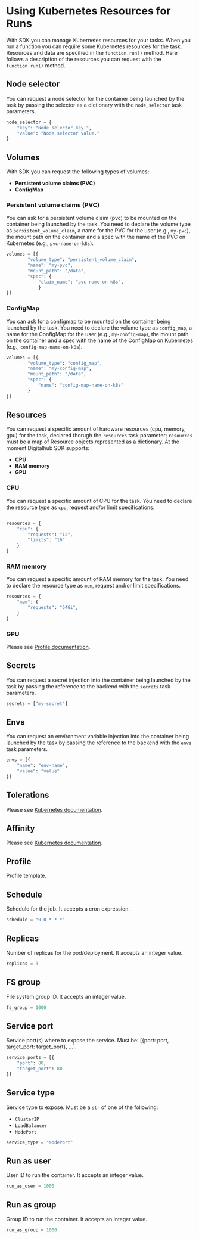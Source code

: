 # Using Kubernetes Resources for Runs

With SDK you can manage Kubernetes resources for your tasks. When you run a function you can require some Kubernetes resources for the task. Resources and data are specified in the `function.run()` method.
Here follows a description of the resources you can request with the `function.run()` method.

## Node selector

You can request a node selector for the container being launched by the task by passing the selector as a dictionary with the `node_selector` task parameters.

```python
node_selector = {
    "key": "Node selector key.",
    "value": "Node selector value."
}
```

## Volumes

With SDK you can request the following types of volumes:

- **Persistent volume claims (PVC)**
- **ConfigMap**

### Persistent volume claims (PVC)

You can ask for a persistent volume claim (pvc) to be mounted on the container being launched by the task.
You need to declare the volume type as `persistent_volume_claim`, a name for the PVC for the user (e.g., `my-pvc`), the mount path on the container and a spec with the name of the PVC on Kubernetes (e.g., `pvc-name-on-k8s`).

```python
volumes = [{
        "volume_type": "persistent_volume_claim",
        "name": "my-pvc",
        "mount_path": "/data",
        "spec": {
            "claim_name": "pvc-name-on-k8s",
            }
}]
```

### ConfigMap

You can ask for a configmap to be mounted on the container being launched by the task.
You need to declare the volume type as `config_map`, a name for the ConfigMap for the user (e.g., `my-config-map`), the mount path on the container and a spec with the name of the ConfigMap on Kubernetes (e.g., `config-map-name-on-k8s`).

```python
volumes = [{
        "volume_type": "config_map",
        "name": "my-config-map",
        "mount_path": "/data",
        "spec": {
            "name": "config-map-name-on-k8s"
        }
}]
```

## Resources

You can request a specific amount of hardware resources (cpu, memory, gpu) for the task, declared thorugh the `resources` task parameter; `resources` must be a map of Resource objects represented as a dictionary.
At the moment Digitalhub SDK supports:

- **CPU**
- **RAM memory**
- **GPU**

### CPU

You can request a specific amount of CPU for the task.
You need to declare the resource type as `cpu`, request and/or limit specifications.

```python

resources = {
    "cpu": {
        "requests": "12",
        "limits": "16"
    }
}
```

### RAM memory

You can request a specific amount of RAM memory for the task.
You need to declare the resource type as `mem`, request and/or limit specifications.

```python
resources = {
    "mem": {
        "requests": "64Gi",
    }
}
```

### GPU

Please see [Profile documentation](#profile).

## Secrets

You can request a secret injection into the container being launched by the task by passing the reference to the backend with the `secrets` task parameters.

```python
secrets = ["my-secret"]
```

## Envs

You can request an environment variable injection into the container being launched by the task by passing the reference to the backend with the `envs` task parameters.

```python
envs = [{
    "name": "env-name",
    "value": "value"
}]
```

## Tolerations

Please see [Kubernetes documentation](https://kubernetes.io/docs/home/).

## Affinity

Please see [Kubernetes documentation](https://kubernetes.io/docs/home/).

## Profile

Profile template.

## Schedule

Schedule for the job. It accepts a cron expression.

```python
schedule = "0 0 * * *"
```

## Replicas

Number of replicas for the pod/deployment. It accepts an integer value.

```python
replicas = 3
```

## FS group

File system group ID. It accepts an integer value.

```python
fs_group = 1000
```

## Service port

Service port(s) where to expose the service. Must be: [{port: port, target_port: target_port}, ...].

```python
service_ports = [{
    "port": 80,
    "target_port": 80
}]
```

## Service type

Service type to expose. Must be a `str` of one of the following:

- `ClusterIP`
- `LoadBalancer`
- `NodePort`

```python
service_type = "NodePort"
```

## Run as user

User ID to run the container. It accepts an integer value.

```python
run_as_user = 1000
```

## Run as group

Group ID to run the container. It accepts an integer value.

```python
run_as_group = 1000
```
